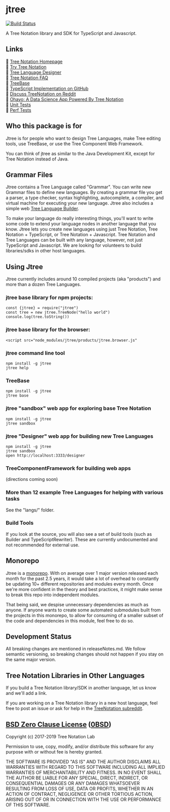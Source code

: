 jtree
=====

[![Build Status](https://travis-ci.org/treenotation/jtree.svg?branch=master)](https://travis-ci.org/treenotation/jtree)

A Tree Notation library and SDK for TypeScript and Javascript.

Links
-----

🌴 [Tree Notation Homepage](https://treenotation.org/)  
🌴 [Try Tree Notation](https://jtree.treenotation.org/sandbox/)  
🌴 [Tree Language Designer](https://jtree.treenotation.org/designer/)  
🌴 [Tree Notation FAQ](http://faq.treenotation.org/)  
🌴 [TreeBase](https://treebase.treenotation.org/)  
🌴 [TypeScript Implementation on GitHub](https://github.com/treenotation/jtree)  
🌴 [Discuss TreeNotation on Reddit](https://www.reddit.com/r/treenotation/)  
🌴 [Ohayo: A Data Science App Powered By Tree Notation](https://github.com/treenotation/ohayo)  
🌴 [Unit Tests](/sandbox/test.html)  
🌴 [Perf Tests](/sandbox/perfTests.html)  

Who this package is for
-----------------------

Jtree is for people who want to design Tree Languages, make Tree editing tools, use TreeBase, or use the Tree Component Web Framework.

You can think of jtree as similar to the Java Development Kit, except for Tree Notation instead of Java.

Grammar Files
-------------

Jtree contains a Tree Language called "Grammar". You can write new Grammar files to define new languages. By creating a grammar file you get a parser, a type checker, syntax highlighting, autocomplete, a compiler, and virtual machine for executing your new language. Jtree also includes a simple web [Tree Language Builder](https://jtree.treenotation.org/designer/).

To make your language do really interesting things, you'll want to write some code to extend your language nodes in another language that you know. Jtree lets you create new languages using just Tree Notation, Tree Notation + TypeScript, or Tree Notation + Javascript. Tree Notation and Tree Languages can be built with any language, however, not just TypeScript and Javascript. We are looking for volunteers to build libraries/sdks in other host languages.

Using Jtree
-----------

Jtree currently includes around 10 compiled projects (aka "products") and more than a dozen Tree Languages.

### jtree base library for npm projects:

    const {jtree} = require("jtree")
    const tree = new jtree.TreeNode("hello world")
    console.log(tree.toString())

### jtree base library for the browser:

    <script src="node_modules/jtree/products/jtree.browser.js"

### jtree command line tool

    npm install -g jtree
    jtree help

### TreeBase

    npm install -g jtree
    jtree base

### jtree "sandbox" web app for exploring base Tree Notation

    npm install -g jtree
    jtree sandbox

### jtree "Designer" web app for building new Tree Languages

    npm install -g jtree
    jtree sandbox
    open http://localhost:3333/designer

### TreeComponentFramework for building web apps

(directions coming soon)

### More than 12 example Tree Languages for helping with various tasks

See the "langs/" folder.

### Build Tools

If you look at the source, you will also see a set of build tools (such as Builder and TypeScriptRewriter). These are currently undocumented and not recommended for external use.

Monorepo
--------

Jtree is a [monorepo](https://en.wikipedia.org/wiki/Monorepo). With on average over 1 major version released each month for the past 2.5 years, it would take a lot of overhead to constantly be updating 10+ different repositories and modules every month. Once we're more confident in the theory and best practices, it might make sense to break this repo into independent modules.

That being said, we despise unnecessary dependencies as much as anyone. If anyone wants to create some automated submodules built from the projects in this monorepo, to allow for consuming of a smaller subset of the code and dependencies in this module, feel free to do so.

Development Status
------------------

All breaking changes are mentioned in releaseNotes.md. We follow semantic versioning, so breaking changes should not happen if you stay on the same major version.

Tree Notation Libraries in Other Languages
------------------------------------------

If you build a Tree Notation library/SDK in another language, let us know and we'll add a link.

If you are working on a Tree Notation library in a new host language, feel free to post an issue or ask for help in the [TreeNotation subreddit](https://www.reddit.com/r/treenotation/).

[BSD Zero Clause License](https://choosealicense.com/licenses/0bsd/) ([0BSD](https://spdx.org/licenses/0BSD))
---------

Copyright (c) 2017-2019 Tree Notation Lab

Permission to use, copy, modify, and/or distribute this software for any
purpose with or without fee is hereby granted.

THE SOFTWARE IS PROVIDED "AS IS" AND THE AUTHOR DISCLAIMS ALL WARRANTIES WITH
REGARD TO THIS SOFTWARE INCLUDING ALL IMPLIED WARRANTIES OF MERCHANTABILITY
AND FITNESS. IN NO EVENT SHALL THE AUTHOR BE LIABLE FOR ANY SPECIAL, DIRECT,
INDIRECT, OR CONSEQUENTIAL DAMAGES OR ANY DAMAGES WHATSOEVER RESULTING FROM
LOSS OF USE, DATA OR PROFITS, WHETHER IN AN ACTION OF CONTRACT, NEGLIGENCE OR
OTHER TORTIOUS ACTION, ARISING OUT OF OR IN CONNECTION WITH THE USE OR
PERFORMANCE OF THIS SOFTWARE.
